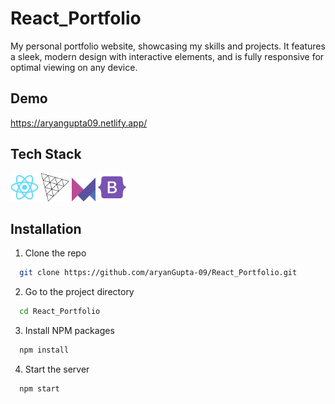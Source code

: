 # React_Portfolio

My personal portfolio website, showcasing my skills and projects. It features a sleek, modern design with interactive elements, and is fully responsive for optimal viewing on any device.


## Demo

https://aryangupta09.netlify.app/

## Tech Stack

<a href="https://reactjs.org/" target="_blank" rel="noreferrer"><img src="https://github.com/aryanGupta-09/GitHub-Profile-Icons/blob/main/Web%20Development/React.svg" width="45" height="45" alt="React" /></a>
<a href="https://threejs.org/" target="_blank" rel="noreferrer"><img src="https://github.com/aryanGupta-09/GitHub-Profile-Icons/blob/main/Web%20Development/Threejs.png" width="45" height="45" alt="Three.js" /></a>
<a href="https://www.framer.com/motion/" target="_blank" rel="noreferrer"><img src="https://github.com/aryanGupta-09/GitHub-Profile-Icons/blob/main/Web%20Development/FramerMotion.svg" width="38" height="38" alt="Framer Motion" /></a>
<a href="https://getbootstrap.com/" target="_blank" rel="noreferrer"><img src="https://github.com/aryanGupta-09/GitHub-Profile-Icons/blob/main/Web%20Development/Bootstrap.svg" width="45" height="45" alt="Bootstrap" /></a>

## Installation

1. Clone the repo
```bash
  git clone https://github.com/aryanGupta-09/React_Portfolio.git
```

2. Go to the project directory
```bash
  cd React_Portfolio
```

3. Install NPM packages
```bash
  npm install
```

4. Start the server
```bash
  npm start
```
